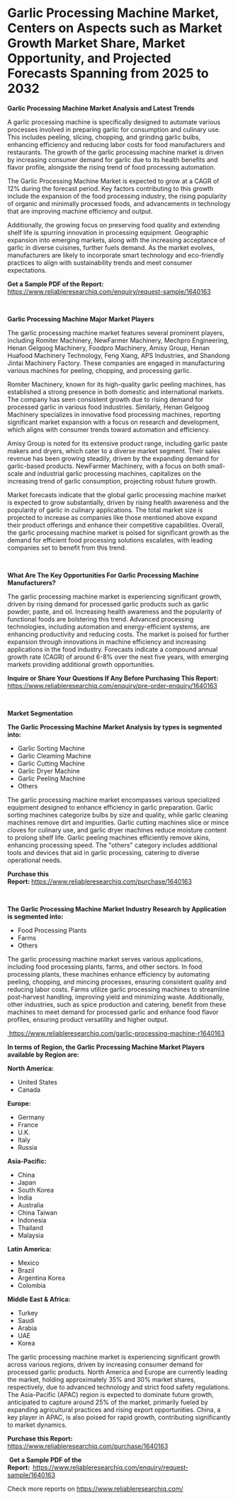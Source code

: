 <p><h1>Garlic Processing Machine Market, Centers on Aspects such as Market Growth Market Share, Market Opportunity, and Projected Forecasts Spanning from 2025 to 2032</h1></p><p><strong>Garlic Processing Machine Market Analysis and Latest Trends</strong></p>
<p><p>A garlic processing machine is specifically designed to automate various processes involved in preparing garlic for consumption and culinary use. This includes peeling, slicing, chopping, and grinding garlic bulbs, enhancing efficiency and reducing labor costs for food manufacturers and restaurants. The growth of the garlic processing machine market is driven by increasing consumer demand for garlic due to its health benefits and flavor profile, alongside the rising trend of food processing automation.</p><p>The Garlic Processing Machine Market is expected to grow at a CAGR of 12% during the forecast period. Key factors contributing to this growth include the expansion of the food processing industry, the rising popularity of organic and minimally processed foods, and advancements in technology that are improving machine efficiency and output. </p><p>Additionally, the growing focus on preserving food quality and extending shelf life is spurring innovation in processing equipment. Geographic expansion into emerging markets, along with the increasing acceptance of garlic in diverse cuisines, further fuels demand. As the market evolves, manufacturers are likely to incorporate smart technology and eco-friendly practices to align with sustainability trends and meet consumer expectations.</p></p>
<p><strong>Get a Sample PDF of the Report:&nbsp;</strong> <a href="https://www.reliableresearchiq.com/enquiry/request-sample/1640163?utm_campaign=2758&utm_medium=2&utm_source=Github&utm_content=ia&utm_term=05032025&utm_id=garlic-processing-machine">https://www.reliableresearchiq.com/enquiry/request-sample/1640163</a></p>
<p>&nbsp;</p>
<p><strong>Garlic Processing Machine Major Market Players</strong></p>
<p><p>The garlic processing machine market features several prominent players, including Romiter Machinery, NewFarmer Machinery, Mechpro Engineering, Henan Gelgoog Machinery, Foodpro Machinery, Amisy Group, Henan Huafood Machinery Technology, Feng Xiang, APS Industries, and Shandong Jintai Machinery Factory. These companies are engaged in manufacturing various machines for peeling, chopping, and processing garlic.</p><p>Romiter Machinery, known for its high-quality garlic peeling machines, has established a strong presence in both domestic and international markets. The company has seen consistent growth due to rising demand for processed garlic in various food industries. Similarly, Henan Gelgoog Machinery specializes in innovative food processing machines, reporting significant market expansion with a focus on research and development, which aligns with consumer trends toward automation and efficiency.</p><p>Amisy Group is noted for its extensive product range, including garlic paste makers and dryers, which cater to a diverse market segment. Their sales revenue has been growing steadily, driven by the expanding demand for garlic-based products. NewFarmer Machinery, with a focus on both small-scale and industrial garlic processing machines, capitalizes on the increasing trend of garlic consumption, projecting robust future growth.</p><p>Market forecasts indicate that the global garlic processing machine market is expected to grow substantially, driven by rising health awareness and the popularity of garlic in culinary applications. The total market size is projected to increase as companies like those mentioned above expand their product offerings and enhance their competitive capabilities. Overall, the garlic processing machine market is poised for significant growth as the demand for efficient food processing solutions escalates, with leading companies set to benefit from this trend.</p></p>
<p>&nbsp;</p>
<p><strong>What Are The Key Opportunities For Garlic Processing Machine Manufacturers?</strong></p>
<p><p>The garlic processing machine market is experiencing significant growth, driven by rising demand for processed garlic products such as garlic powder, paste, and oil. Increasing health awareness and the popularity of functional foods are bolstering this trend. Advanced processing technologies, including automation and energy-efficient systems, are enhancing productivity and reducing costs. The market is poised for further expansion through innovations in machine efficiency and increasing applications in the food industry. Forecasts indicate a compound annual growth rate (CAGR) of around 6-8% over the next five years, with emerging markets providing additional growth opportunities.</p></p>
<p><strong>Inquire or Share Your Questions If Any Before Purchasing This Report:</strong> <a href="https://www.reliableresearchiq.com/enquiry/pre-order-enquiry/1640163?utm_campaign=2758&utm_medium=2&utm_source=Github&utm_content=ia&utm_term=05032025&utm_id=garlic-processing-machine">https://www.reliableresearchiq.com/enquiry/pre-order-enquiry/1640163</a></p>
<p>&nbsp;</p>
<p><strong>Market Segmentation</strong></p>
<p><strong>The Garlic Processing Machine Market Analysis by types is segmented into:</strong></p>
<p><ul><li>Garlic Sorting Machine</li><li>Garlic Cleaming Machine</li><li>Garlic Cutting Machine</li><li>Garlic Dryer Machine</li><li>Garlic Peeling Machine</li><li>Others</li></ul></p>
<p><p>The garlic processing machine market encompasses various specialized equipment designed to enhance efficiency in garlic preparation. Garlic sorting machines categorize bulbs by size and quality, while garlic cleaning machines remove dirt and impurities. Garlic cutting machines slice or mince cloves for culinary use, and garlic dryer machines reduce moisture content to prolong shelf life. Garlic peeling machines efficiently remove skins, enhancing processing speed. The "others" category includes additional tools and devices that aid in garlic processing, catering to diverse operational needs.</p></p>
<p><strong>Purchase this Report:&nbsp;</strong><a href="https://www.reliableresearchiq.com/purchase/1640163?utm_campaign=2758&utm_medium=2&utm_source=Github&utm_content=ia&utm_term=05032025&utm_id=garlic-processing-machine">https://www.reliableresearchiq.com/purchase/1640163</a></p>
<p>&nbsp;</p>
<p><strong>The Garlic Processing Machine Market Industry Research by Application is segmented into:</strong></p>
<p><ul><li>Food Processing Plants</li><li>Farms</li><li>Others</li></ul></p>
<p><p>The garlic processing machine market serves various applications, including food processing plants, farms, and other sectors. In food processing plants, these machines enhance efficiency by automating peeling, chopping, and mincing processes, ensuring consistent quality and reducing labor costs. Farms utilize garlic processing machines to streamline post-harvest handling, improving yield and minimizing waste. Additionally, other industries, such as spice production and catering, benefit from these machines to meet demand for processed garlic and enhance food flavor profiles, ensuring product versatility and higher output.</p></p>
<p><a href="https://www.reliableresearchiq.com/garlic-processing-machine-r1640163?utm_campaign=2758&utm_medium=2&utm_source=Github&utm_content=ia&utm_term=05032025&utm_id=garlic-processing-machine">&nbsp;https://www.reliableresearchiq.com/garlic-processing-machine-r1640163</a></p>
<p><strong>In terms of Region, the Garlic Processing Machine Market Players available by Region are:</strong></p>
<p>
    <p> <strong> North America: </strong>
        <ul>
            <li>United States</li>
            <li>Canada</li>
        </ul>
        </p> 
    <p> <strong> Europe: </strong>
        <ul>
            <li>Germany</li>
            <li>France</li>
            <li>U.K.</li>
            <li>Italy</li>
            <li>Russia</li>
        </ul>
        </p> 
    <p> <strong> Asia-Pacific: </strong>
        <ul>
            <li>China</li>
            <li>Japan</li>
            <li>South Korea</li>
            <li>India</li>
            <li>Australia</li>
            <li>China Taiwan</li>
            <li>Indonesia</li>
            <li>Thailand</li>
            <li>Malaysia</li>
        </ul>
        </p> 
    <p> <strong> Latin America: </strong>
        <ul>
            <li>Mexico</li>
            <li>Brazil</li>
            <li>Argentina Korea</li>
            <li>Colombia</li>
        </ul>
        </p> 
    <p> <strong> Middle East & Africa: </strong>
        <ul>
            <li>Turkey</li>
            <li>Saudi</li>
            <li>Arabia</li>
            <li>UAE</li>
            <li>Korea</li>
        </ul>
    </p>
    </p>
<p><p>The garlic processing machine market is experiencing significant growth across various regions, driven by increasing consumer demand for processed garlic products. North America and Europe are currently leading the market, holding approximately 35% and 30% market shares, respectively, due to advanced technology and strict food safety regulations. The Asia-Pacific (APAC) region is expected to dominate future growth, anticipated to capture around 25% of the market, primarily fueled by expanding agricultural practices and rising export opportunities. China, a key player in APAC, is also poised for rapid growth, contributing significantly to market dynamics.</p></p>
<p><strong>Purchase this Report: </strong><a href="https://www.reliableresearchiq.com/purchase/1640163?utm_campaign=2758&utm_medium=2&utm_source=Github&utm_content=ia&utm_term=05032025&utm_id=garlic-processing-machine">https://www.reliableresearchiq.com/purchase/1640163</a></p>
<p>&nbsp;<strong>Get a Sample PDF of the Report:&nbsp;&nbsp;</strong><a href="https://www.reliableresearchiq.com/enquiry/request-sample/1640163?utm_campaign=2758&utm_medium=2&utm_source=Github&utm_content=ia&utm_term=05032025&utm_id=garlic-processing-machine">https://www.reliableresearchiq.com/enquiry/request-sample/1640163</a></p>
<p><strong></strong></p>
<p>Check more reports on <a href="https://www.reliableresearchiq.com/?utm_campaign=2758&utm_medium=2&utm_source=Github&utm_content=ia&utm_term=05032025&utm_id=garlic-processing-machine">https://www.reliableresearchiq.com/</a></p>